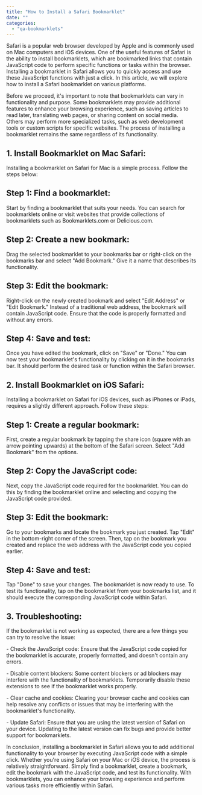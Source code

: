 ```yaml
---
title: "How to Install a Safari Bookmarklet"
date: ""
categories: 
  - "qa-bookmarklets"
---
```


Safari is a popular web browser developed by Apple and is commonly used on Mac computers and iOS devices. One of the useful features of Safari is the ability to install bookmarklets, which are bookmarked links that contain JavaScript code to perform specific functions or tasks within the browser. Installing a bookmarklet in Safari allows you to quickly access and use these JavaScript functions with just a click. In this article, we will explore how to install a Safari bookmarklet on various platforms.

Before we proceed, it's important to note that bookmarklets can vary in functionality and purpose. Some bookmarklets may provide additional features to enhance your browsing experience, such as saving articles to read later, translating web pages, or sharing content on social media. Others may perform more specialized tasks, such as web development tools or custom scripts for specific websites. The process of installing a bookmarklet remains the same regardless of its functionality.

## 1\. Install Bookmarklet on Mac Safari:

Installing a bookmarklet on Safari for Mac is a simple process. Follow the steps below:

## Step 1: Find a bookmarklet:

Start by finding a bookmarklet that suits your needs. You can search for bookmarklets online or visit websites that provide collections of bookmarklets such as Bookmarklets.com or Delicious.com.

## Step 2: Create a new bookmark:

Drag the selected bookmarklet to your bookmarks bar or right-click on the bookmarks bar and select "Add Bookmark." Give it a name that describes its functionality.

## Step 3: Edit the bookmark:

Right-click on the newly created bookmark and select "Edit Address" or "Edit Bookmark." Instead of a traditional web address, the bookmark will contain JavaScript code. Ensure that the code is properly formatted and without any errors.

## Step 4: Save and test:

Once you have edited the bookmark, click on "Save" or "Done." You can now test your bookmarklet's functionality by clicking on it in the bookmarks bar. It should perform the desired task or function within the Safari browser.

## 2\. Install Bookmarklet on iOS Safari:

Installing a bookmarklet on Safari for iOS devices, such as iPhones or iPads, requires a slightly different approach. Follow these steps:

## Step 1: Create a regular bookmark:

First, create a regular bookmark by tapping the share icon (square with an arrow pointing upwards) at the bottom of the Safari screen. Select "Add Bookmark" from the options.

## Step 2: Copy the JavaScript code:

Next, copy the JavaScript code required for the bookmarklet. You can do this by finding the bookmarklet online and selecting and copying the JavaScript code provided.

## Step 3: Edit the bookmark:

Go to your bookmarks and locate the bookmark you just created. Tap "Edit" in the bottom-right corner of the screen. Then, tap on the bookmark you created and replace the web address with the JavaScript code you copied earlier.

## Step 4: Save and test:

Tap "Done" to save your changes. The bookmarklet is now ready to use. To test its functionality, tap on the bookmarklet from your bookmarks list, and it should execute the corresponding JavaScript code within Safari.

## 3\. Troubleshooting:

If the bookmarklet is not working as expected, there are a few things you can try to resolve the issue:

\- Check the JavaScript code: Ensure that the JavaScript code copied for the bookmarklet is accurate, properly formatted, and doesn't contain any errors.

\- Disable content blockers: Some content blockers or ad blockers may interfere with the functionality of bookmarklets. Temporarily disable these extensions to see if the bookmarklet works properly.

\- Clear cache and cookies: Clearing your browser cache and cookies can help resolve any conflicts or issues that may be interfering with the bookmarklet's functionality.

\- Update Safari: Ensure that you are using the latest version of Safari on your device. Updating to the latest version can fix bugs and provide better support for bookmarklets.

In conclusion, installing a bookmarklet in Safari allows you to add additional functionality to your browser by executing JavaScript code with a simple click. Whether you're using Safari on your Mac or iOS device, the process is relatively straightforward. Simply find a bookmarklet, create a bookmark, edit the bookmark with the JavaScript code, and test its functionality. With bookmarklets, you can enhance your browsing experience and perform various tasks more efficiently within Safari.
